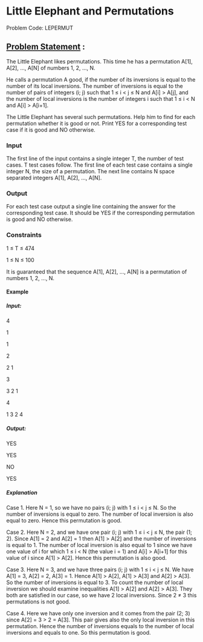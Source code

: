 # Little Elephant and Permutations 
Problem Code: LEPERMUT
## [Problem Statement](https://www.codechef.com/problems/LEPERMUT) :
The Little Elephant likes permutations. This time he has a permutation A[1], A[2], ..., A[N] of numbers 1, 2, ..., N.

He calls a permutation A good, if the number of its inversions is equal to the number of its local inversions. The number of inversions is equal to the number of pairs of integers (i; j) such that 1 ≤ i < j ≤ N and A[i] > A[j], and the number of local inversions is the number of integers i such that 1 ≤ i < N and A[i] > A[i+1].

The Little Elephant has several such permutations. Help him to find for each permutation whether it is good or not. Print YES for a corresponding test case if it is good and NO otherwise.

### Input
The first line of the input contains a single integer T, the number of test cases. T test cases follow. The first line of each test case contains a single integer N, the size of a permutation. The next line contains N space separated integers A[1], A[2], ..., A[N].

### Output
For each test case output a single line containing the answer for the corresponding test case. It should be YES if the corresponding permutation is good and NO otherwise.

### Constraints

1 ≤ T ≤ 474 

1 ≤ N ≤ 100 

It is guaranteed that the sequence A[1], A[2], ..., A[N] is a permutation of numbers 1, 2, ..., N.

#### Example
##### Input:

4

1

1

2

2 1

3

3 2 1

4

1 3 2 4

##### Output:

YES

YES

NO

YES

##### Explanation

Case 1. Here N = 1, so we have no pairs (i; j) with 1 ≤ i < j ≤ N. So the number of inversions is equal to zero. The number of local inversion is also equal to zero. Hence this permutation is good.

Case 2. Here N = 2, and we have one pair (i; j) with 1 ≤ i < j ≤ N, the pair (1; 2). Since A[1] = 2 and A[2] = 1 then A[1] > A[2] and the number of inversions is equal to 1. The number of local inversion is also equal to 1 since we have one value of i for which 1 ≤ i < N (the value i = 1) and A[i] > A[i+1] for this value of i since A[1] > A[2]. Hence this permutation is also good.

Case 3. Here N = 3, and we have three pairs (i; j) with 1 ≤ i < j ≤ N. We have A[1] = 3, A[2] = 2, A[3] = 1. Hence A[1] > A[2], A[1] > A[3] and A[2] > A[3]. So the number of inversions is equal to 3. To count the number of local inversion we should examine inequalities A[1] > A[2] and A[2] > A[3]. They both are satisfied in our case, so we have 2 local inversions. Since 2 ≠ 3 this permutations is not good.

Case 4. Here we have only one inversion and it comes from the pair (2; 3) since A[2] = 3 > 2 = A[3]. This pair gives also the only local inversion in this permutation. Hence the number of inversions equals to the number of local inversions and equals to one. So this permutation is good.